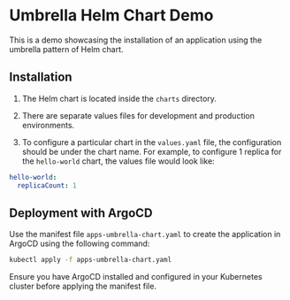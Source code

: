 # Umbrella Helm Chart Demo

This is a demo showcasing the installation of an application using the umbrella pattern of Helm chart.

## Installation

1. The Helm chart is located inside the `charts` directory.

2. There are separate values files for development and production environments.

3. To configure a particular chart in the `values.yaml` file, the configuration should be under the chart name. For example, to configure 1 replica for the `hello-world` chart, the values file would look like:

```yaml
hello-world:
  replicaCount: 1
```

## Deployment with ArgoCD

Use the manifest file `apps-umbrella-chart.yaml` to create the application in ArgoCD using the following command:

```bash
kubectl apply -f apps-umbrella-chart.yaml
```

Ensure you have ArgoCD installed and configured in your Kubernetes cluster before applying the manifest file.



